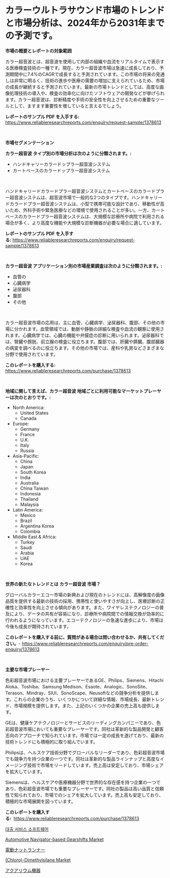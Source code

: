<p><h1>カラーウルトラサウンド市場のトレンドと市場分析は、2024年から2031年までの予測です。</h1></p><p><strong>市場の概要とレポートの対象範囲</strong></p>
<p><p>カラー超音波とは、超音波を使用して内部の組織や血流をリアルタイムで表示する医療検査技術の一種です。現在、カラー超音波市場は急速に成長しており、予測期間中に7.4%のCAGRで成長すると予測されています。この市場の将来の見通しは非常に明るく、技術の進歩や医療の需要の増加に支えられているため、市場の成長が継続すると予測されています。最新の市場トレンドとしては、高度な画像処理技術の導入や、検査の効率化に向けたソフトウェアの開発などが挙げられます。カラー超音波は、診断精度や手術の安全性を向上させるための重要なツールとして、ますます重要性を増していると言えるでしょう。</p></p>
<p><strong>レポートのサンプル PDF を入手する:</strong> <a href="https://www.reliableresearchreports.com/enquiry/request-sample/1378613">https://www.reliableresearchreports.com/enquiry/request-sample/1378613</a></p>
<p>&nbsp;</p>
<p><strong>市場セグメンテーション</strong></p>
<p><strong>カラー超音波 タイプ別の市場分析は次のように分類されます。:</strong></p>
<p><ul><li>ハンドキャリーカラードップラー超音波システム</li><li>カートベースのカラードップラー超音波システム</li></ul></p>
<p>&nbsp;</p>
<p><p>ハンドキャリードカラードプラー超音波システムとカートベースのカラードプラー超音波システムは、超音波市場で一般的な2つのタイプです。ハンドキャリードカラードプラー超音波システムは、小型で携帯可能な設計であり、移動性が高いため、外科手術や緊急医療などの環境で使用されることが多い。一方、カートベースのカラードプラー超音波システムは、大規模な診療所や病院で利用される場合が多く、より高度な機能や大規模な診断機器が必要な場合に適しています。</p></p>
<p><strong>レポートのサンプル PDF を入手する:</strong>&nbsp;<a href="https://www.reliableresearchreports.com/enquiry/request-sample/1378613">https://www.reliableresearchreports.com/enquiry/request-sample/1378613</a></p>
<p>&nbsp;</p>
<p><strong> カラー超音波 アプリケーション別の市場産業調査は次のように分類されます。:</strong></p>
<p><ul><li>血管の</li><li>心臓病学</li><li>泌尿器科</li><li>腹部</li><li>その他</li></ul></p>
<p>&nbsp;</p>
<p><p>カラー超音波市場の応用は、主に血管、心臓病学、泌尿器科、腹部、その他の市場に分かれます。血管領域では、動脈や静脈の詳細な検査や血流の観察に使用されます。心臓病学では、心臓の機能や弁膜症の診断に用いられます。泌尿器科では、腎臓や膀胱、前立腺の検査に役立ちます。腹部では、肝臓や膵臓、腹部臓器の病変を調べるのに役立ちます。その他の市場では、産科や乳房などさまざまな分野で使用されています。</p></p>
<p><strong>このレポートを購入する:</strong>&nbsp; <a href="https://www.reliableresearchreports.com/purchase/1378613">https://www.reliableresearchreports.com/purchase/1378613</a></p>
<p>&nbsp;</p>
<p><strong>地域に関して言えば、カラー超音波 地域ごとに利用可能なマーケットプレーヤーは次のとおりです。:</strong></p>
<p><ul>
    <li>
        North America:
        <ul>
            <li>United States</li>
            <li>Canada</li>
        </ul>
    </li>
    <li>
        Europe:
        <ul>
            <li>Germany</li>
            <li>France</li>
            <li>U.K.</li>
            <li>Italy</li>
            <li>Russia</li>
        </ul>
    </li>
    <li>
        Asia-Pacific:
        <ul>
            <li>China</li>
            <li>Japan</li>
            <li>South Korea</li>
            <li>India</li>
            <li>Australia</li>
            <li>China Taiwan</li>
            <li>Indonesia</li>
            <li>Thailand</li>
            <li>Malaysia</li>
        </ul>
    </li>
    <li>
        Latin America:
        <ul>
            <li>Mexico</li>
            <li>Brazil</li>
            <li>Argentina Korea</li>
            <li>Colombia</li>
        </ul>
    </li>
    <li>
        Middle East & Africa:
        <ul>
            <li>Turkey</li>
            <li>Saudi</li>
            <li>Arabia</li>
            <li>UAE</li>
            <li>Korea</li>
        </ul>
    </li>
    </ul></p>
<p>&nbsp;</p>
<p><strong>世界の新たなトレンドとは カラー超音波 市場？</strong></p>
<p><p>グローバルカラーエコー市場の新興および現在のトレンドには、高解像度の画像品質を提供する最新の技術の採用、携帯性と使いやすさが向上し、医療診断の正確性と効率性を向上させる傾向があります。また、ワイヤレステクノロジーの普及により、データの共有が容易になり、診療所や病院間での情報交換が効率的に行われるようになっています。エコーテクノロジーの急速な進歩により、市場は今後も成長が期待されています。</p></p>
<p><strong>このレポートを購入する前に、質問がある場合は問い合わせるか、共有してください。</strong>- <a href="https://www.reliableresearchreports.com/enquiry/pre-order-enquiry/1378613">https://www.reliableresearchreports.com/enquiry/pre-order-enquiry/1378613</a></p>
<p>&nbsp;</p>
<p><strong>主要な市場プレーヤー</strong></p>
<p><p>色彩超音波市場における主要プレーヤーであるGE、Philips、Siemens、Hitachi Aloka、Toshiba、Samsung Medison、Esaote、Analogic、SonoSite、Terason、Mindray、SIUI、SonoScape、Neusoftなどの競争分析を提供します。これらの企業のうち、いくつかについて詳細な情報、市場成長、最新トレンド、市場規模を提供します。また、上記のいくつかの企業の売上高も提供します。</p><p>GEは、健康ケアテクノロジーとサービスのリーディングカンパニーであり、色彩超音波市場においても重要なプレーヤーです。同社は革新的な製品開発と顧客志向のアプローチで知られています。市場では一定の成長を遂げており、最新の技術トレンドにも積極的に取り組んでいます。</p><p>Philipsは、ヘルスケア技術分野でグローバルなリーダーであり、色彩超音波市場でも競争力を持つ企業の一つです。同社は革新的な製品ラインナップと高度なイメージング技術で市場をリードしています。売上高は安定しており、市場シェアを拡大しています。</p><p>Siemensは、ヘルスケアや医療機器分野で世界的な存在感を持つ企業の一つであり、色彩超音波市場でも重要なプレーヤーです。同社の製品は高い品質と信頼性で知られており、市場でのシェアを拡大しています。売上高も安定しており、積極的な市場展開を図っています。</p></p>
<p><strong>このレポートを購入する:</strong>&nbsp;&nbsp;<a href="https://www.reliableresearchreports.com/purchase/1378613">https://www.reliableresearchreports.com/purchase/1378613</a></p>
<p><p><a href="https://medium.com/@percyhagernes9778/%EB%8C%80%EC%B6%9C-%EC%84%9C%EB%B9%84%EC%8A%A4-%EC%86%8C%ED%94%84%ED%8A%B8%EC%9B%A8%EC%96%B4-%EC%8B%9C%EC%9E%A5%EC%9D%80-%EC%8B%9C%EC%9E%A5-%EC%A0%90%EC%9C%A0%EC%9C%A8-%ED%81%AC%EA%B8%B0-%EB%B0%8F-2031%EB%85%84%EA%B9%8C%EC%A7%80-%EC%98%88%EC%83%81%EB%90%9C-%EC%98%88%EC%B8%A1%EC%97%90-%EC%B4%88%EC%A0%90%EC%9D%84-%EB%A7%9E%EC%B6%A5%EB%8B%88%EB%8B%A4-f839c3440598">대출 서비스 소프트웨어</a></p><p><a href="https://issuu.com/reportprime-2/docs/automotive-navigator-based-gearshifts-market-size-">Automotive Navigator-based Gearshifts Market</a></p><p><a href="https://medium.com/@alicequigley2023/%E9%9B%BB%E5%8B%95%E3%83%8A%E3%83%83%E3%83%88%E3%83%A9%E3%83%B3%E3%83%8A%E3%83%BC%E3%83%9E%E3%83%BC%E3%82%B1%E3%83%83%E3%83%88-2031%E5%B9%B4%E3%81%BE%E3%81%A7%E3%81%AE%E6%88%90%E5%8A%9F%E3%81%99%E3%82%8B%E3%83%93%E3%82%B8%E3%83%8D%E3%82%B9%E6%88%A6%E7%95%A5%E3%81%AE%E9%8D%B5-250c92d7487a">電動ナットランナー</a></p><p><a href="https://github.com/RickHolmes3/Market-Research-Report-List-3/blob/main/chloro-dimethylsilane-market.md">(Chloro)-Dimethylsilane Market</a></p><p><a href="https://github.com/cnnriuez22368/Market-Research-Report-List-1/blob/main/2657524653.md">アクアリウム機器</a></p></p>